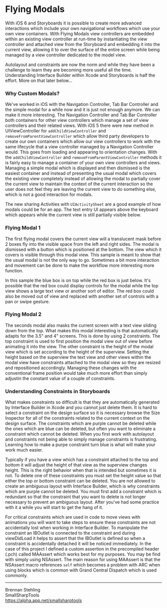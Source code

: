Flying Modals
=============

With iOS 6 and Storyboards it is possible to create more advanced interactions
which include your own navigational workflows which use your own view containers.
With Flying Modals view controllers are embedded within an existing view controller
at run-time by instantiating the view controller and attached view from the
Storyboard and embedding it into the current view, allowing it to over the surface
of the entire screen while being managed by a view controller dedicated to the
model view.

Autolayout and constraints are now the norm and while they have been a challenge
to learn they are becoming more useful all the time. Understanding Interface Builder
within Xcode and Storyboards is half the effort. More on that later below...

### Why Custom Modals?

We've worked in iOS with the Navigation Controller, Tab Bar Controller and the
simple modal for a while now and it is just not enough anymore. We can make it more
interesting. The Navigation Controller and Tab Bar Controller both containers for
other view controllers which manage a set of view controllers and their related
views. With iOS 5 there were new method in UIViewController for
`addChildViewController` and `removeFromParentViewController` which allow third 
party developers to create our
own containers which allow our view controllers to work with the same lifecycle that
a view controller managed by a Navigation Controller would. This goes from loading
and appearing to orientation changes. With the `addChildViewController` and
`removeFromParentViewController` methods it is fairly easy to manage a container of
your own view controllers and views. Managing a simple modal which is displayed
and then dismissed is the easiest container and instead of presenting the usual 
modal which covers the existing view completely instead of allowing the modal to
partially cover the current view to maintain the context of the current interaction
so the user does not feel they are leaving the current view to do something else,
which is not a good interaction for modals.

The new sharing Activities with `UIActivitySheet` are a good example of how modals
could be for an app. The text entry UI appears above the keyboard which appears 
while the current view is still partially visible below.

### Flying Modal 1

The first flying modal covers the current view will a translucent mask before 2
boxes fly into the visible space from the left and right sides. The modal is 
dismissed with a button which is positioned at the bottom. The view which it 
covers is visible through this modal view. This sample is meant to show that 
the usual modal is not the only way to go. Sometimes a bit more interaction
and movement can be done to make the workflow more interesting more function.

In this sample the blue box is on top while the red box is just below. It's possible
that the red box could display controls for the modal while the top view shows a 
large text view or another sort of editor. The red box could also be moved out of view
and replaced with another set of controls with a pan or swipe gesture. 

### Flying Modal 2

The seconds modal also masks the current screen with a text view sliding down from
the top. What makes this modal interesting is that automatically adapts for the 3.5"
and 4" screens. This is done by using 2 constraints. The top constraint is used to
first position the modal view out of view before animating it into the view. The
other constraint is the height of the modal view which is set according to the height
of the superview. Setting the height based on the superview the text view and other
views within the modal view have constraints attached to the modal view so they are 
resized and repositioned accordingly. Managing these changes with the conventional
frame position would take much more effort than simply adjustin the constant value
of a couple of constraints.

### Understanding Constraints in Storyboards

What makes constraints so difficult is that they are automatically generated by
Interface Builder in Xcode and you cannot just delete them. It is hard to select a
constraint on the design surface so it is necessary browse the Size Inspector for
all of the constraints related to the current context on the design surface. The
constraints which are purple cannot be deleted while the ones which are blue can
be deleted, but often you want to eliminate a constraint which cannot be deleted.
When you first work with autolayout and constraints not being able to simply manage
constraints is frustrating. Learning how to make a purpe constraint turn blue is
what will make your work much easier.

Typically if you have a view which has a constraint attached to the top and bottom
it will adjust the height of that view as the superview changes height. This is
the right behavior when that is intended but sometimes it is not. To delete one of
these constraints you must set the height value so that either the top or bottom
constraint can be deleted. You are not allowed to create an ambiguous layout with
Interface Builder, which is why constraints which are purple cannot be deleted. You
must first add a constraint which is redundant so that the constraint that you
want to delete is not longer necessary to prevent an ambiguous layout. After you've
had some practice with it a while you will start to get the hang of it.

For critical constraints which are used in code to move views with animations
you will want to take steps to ensure these constraints are not accidentally lost
when working in Interface Builder. To manipulate the constraint an IBOutlet is
connected to the constraint and during viewDidLoad it helps to assert that the
IBOutlet is defined so when a constraint is accidentally detached it will be
noticed immediately. In the case of this project I defined a custom assertion
in the precompiled header (.pch) called MAAssert which works best for my
purposes. You may be find with simply using NSAssert. The main reason for using
MAAssert is that the NSAssert macro references `self` which becomes a problem
with ARC when using blocks which is common with Grand Central Dispatch which
is used commonly.

------

Brennan Stehling  
SmallSharpTools  
https://alpha.app.net/smallsharptools

